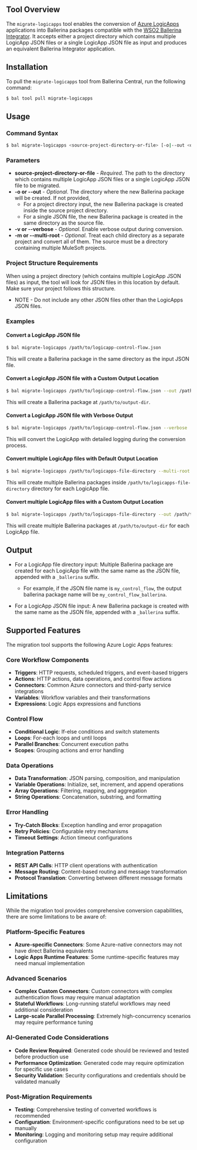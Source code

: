 ## Tool Overview
The `migrate-logicapps` tool enables the conversion of [Azure LogicApps](https://learn.microsoft.com/en-us/azure/logic-apps/logic-apps-overview) applications into Ballerina packages compatible with the [WSO2 Ballerina Integrator](https://wso2.com/integrator/ballerina-integrator).
It accepts either a project directory which contains multiple LogicApp JSON files or a single LogicApp JSON file as input and produces an equivalent Ballerina Integrator application.

## Installation

To pull the `migrate-logicapps` tool from Ballerina Central, run the following command:
```bash
$ bal tool pull migrate-logicapps
```

## Usage

### Command Syntax

```bash
$ bal migrate-logicapps <source-project-directory-or-file> [-o|--out <output-directory>] [-v|--verbose] [-m|--multi-root]
```

### Parameters

- **source-project-directory-or-file** - *Required*. The path to the directory which contains multiple LogicApp JSON files 
  or a single LogicApp JSON file to be migrated.
- **-o or --out** - *Optional*. The directory where the new Ballerina package will be created. If not provided,
    - For a project directory input, the new Ballerina package is created inside the source project directory.
    - For a single JSON file, the new Ballerina package is created in the same directory as the source file.
- **-v or --verbose** - *Optional*. Enable verbose output during conversion.
- **-m or --multi-root** - *Optional*. Treat each child directory as a separate project and convert all of them. The source must be a directory containing multiple MuleSoft projects.

### Project Structure Requirements

When using a project directory (which contains multiple LogicApp JSON files) as input, the tool will look for JSON files in this location by default.
Make sure your project follows this structure.

* NOTE - Do not include any other JSON files other than the LogicApps JSON files.

### Examples

#### Convert a LogicApp JSON file

```bash
$ bal migrate-logicapps /path/to/logicapp-control-flow.json
```

This will create a Ballerina package in the same directory as the input JSON file.

#### Convert a LogicApp JSON file with a Custom Output Location

```bash
$ bal migrate-logicapps /path/to/logicapp-control-flow.json --out /path/to/output-dir
```

This will create a Ballerina package at `/path/to/output-dir`.

#### Convert a LogicApp JSON file with Verbose Output

```bash
$ bal migrate-logicapps /path/to/logicapp-control-flow.json --verbose
```

This will convert the LogicApp with detailed logging during the conversion process.

#### Convert multiple LogicApp files with Default Output Location

```bash
$ bal migrate-logicapps /path/to/logicapps-file-directory --multi-root
```

This will create multiple Ballerina packages inside `/path/to/logicapps-file-directory` directory for each LogicApp file.

#### Convert multiple LogicApp files with a Custom Output Location

```bash
$ bal migrate-logicapps /path/to/logicapps-file-directory --out /path/to/output-dir --multi-root
```

This will create multiple Ballerina packages at `/path/to/output-dir` for each LogicApp file.

## Output
- For a LogicApp file directory input: Multiple Ballerina package are created for each LogicApp file with the same name 
  as the JSON file, appended with a `_ballerina` suffix.
    - For example,  if the JSON file name is `my_control_flow`, the
      output ballerina package name will be `my_control_flow_ballerina`.

- For a LogicApp JSON file input: A new Ballerina package is created with the same name as the JSON file, appended
  with a `_ballerina` suffix.

## Supported Features

The migration tool supports the following Azure Logic Apps features:

### Core Workflow Components
- **Triggers**: HTTP requests, scheduled triggers, and event-based triggers
- **Actions**: HTTP actions, data operations, and control flow actions
- **Connectors**: Common Azure connectors and third-party service integrations
- **Variables**: Workflow variables and their transformations
- **Expressions**: Logic Apps expressions and functions

### Control Flow
- **Conditional Logic**: If-else conditions and switch statements
- **Loops**: For-each loops and until loops
- **Parallel Branches**: Concurrent execution paths
- **Scopes**: Grouping actions and error handling

### Data Operations
- **Data Transformation**: JSON parsing, composition, and manipulation
- **Variable Operations**: Initialize, set, increment, and append operations
- **Array Operations**: Filtering, mapping, and aggregation
- **String Operations**: Concatenation, substring, and formatting

### Error Handling
- **Try-Catch Blocks**: Exception handling and error propagation
- **Retry Policies**: Configurable retry mechanisms
- **Timeout Settings**: Action timeout configurations

### Integration Patterns
- **REST API Calls**: HTTP client operations with authentication
- **Message Routing**: Content-based routing and message transformation
- **Protocol Translation**: Converting between different message formats

## Limitations

While the migration tool provides comprehensive conversion capabilities, there are some limitations to be aware of:

### Platform-Specific Features
- **Azure-specific Connectors**: Some Azure-native connectors may not have direct Ballerina equivalents
- **Logic Apps Runtime Features**: Some runtime-specific features may need manual implementation

### Advanced Scenarios
- **Complex Custom Connectors**: Custom connectors with complex authentication flows may require manual adaptation
- **Stateful Workflows**: Long-running stateful workflows may need additional consideration
- **Large-scale Parallel Processing**: Extremely high-concurrency scenarios may require performance tuning

### AI-Generated Code Considerations
- **Code Review Required**: Generated code should be reviewed and tested before production use
- **Performance Optimization**: Generated code may require optimization for specific use cases
- **Security Validation**: Security configurations and credentials should be validated manually

### Post-Migration Requirements
- **Testing**: Comprehensive testing of converted workflows is recommended
- **Configuration**: Environment-specific configurations need to be set up manually
- **Monitoring**: Logging and monitoring setup may require additional configuration
